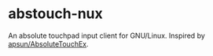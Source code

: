 # abstouch-nux
An absolute touchpad input client for GNU/Linux.
Inspired by [apsun/AbsoluteTouchEx](https://github.com/apsun/AbsoluteTouchEx).
